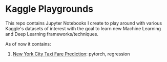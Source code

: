 # Kaggle Playgrounds
This repo contains Jupyter Notebooks I create to play around with various Kaggle's datasets of interest with the goal to learn new Machine Learning and Deep Learning frameworks/techniques.

As of now it contains:

1. [New York City Taxi Fare Prediction](https://www.kaggle.com/c/new-york-city-taxi-fare-prediction): pytorch, regression
